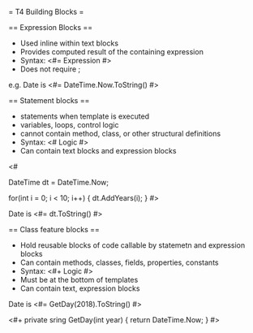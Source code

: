 = T4 Building Blocks =

== Expression Blocks ==
* Used inline within text blocks
* Provides computed result of the containing expression
* Syntax: <#= Expression #>
* Does not require ;

e.g.
Date is <#= DateTime.Now.ToString() #>

== Statement blocks ==
* statements when template is executed
* variables, loops, control logic
* cannot contain method, class, or other structural definitions
* Syntax: <# Logic #>
* Can contain text blocks and expression blocks

<#

DateTime dt = DateTime.Now;

for(int i = 0; i < 10; i++) {
  dt.AddYears(i);
}
#>

Date is <#= dt.ToString() #>


== Class feature blocks ==
* Hold reusable blocks of code callable by statemetn and expression blocks
* Can contain methods, classes, fields, properties, constants
* Syntax: <#+ Logic #>
* Must be at the bottom of templates
* Can contain text, expression blocks

Date is <#= GetDay(2018).ToString() #>

<#+
private sring GetDay(int year) {
  return DateTime.Now;
}
#>
